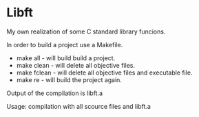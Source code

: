 # Libft

My own realization of some C standard library funcions.

In order to build a project use a Makefile.
* make all  - will build build a project.
* make clean - will delete all objective files.
* make fclean - will delete all objective files and executable file.
* make re - will build the project again.

Output of the compilation is libft.a

Usage: compilation with all scource files and libft.a
